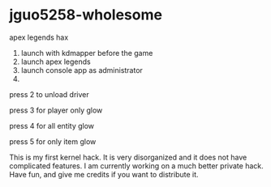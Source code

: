 # jguo5258-wholesome
apex legends hax

1. launch with kdmapper before the game
2. launch apex legends
3. launch console app as administrator
4.
press 2 to unload driver


press 3 for player only glow


press 4 for all entity glow


press 5 for only item glow


This is my first kernel hack. It is very disorganized and it does not have complicated features. I am currently working on a much better private hack. Have fun, and give me credits if you want to distribute it.


